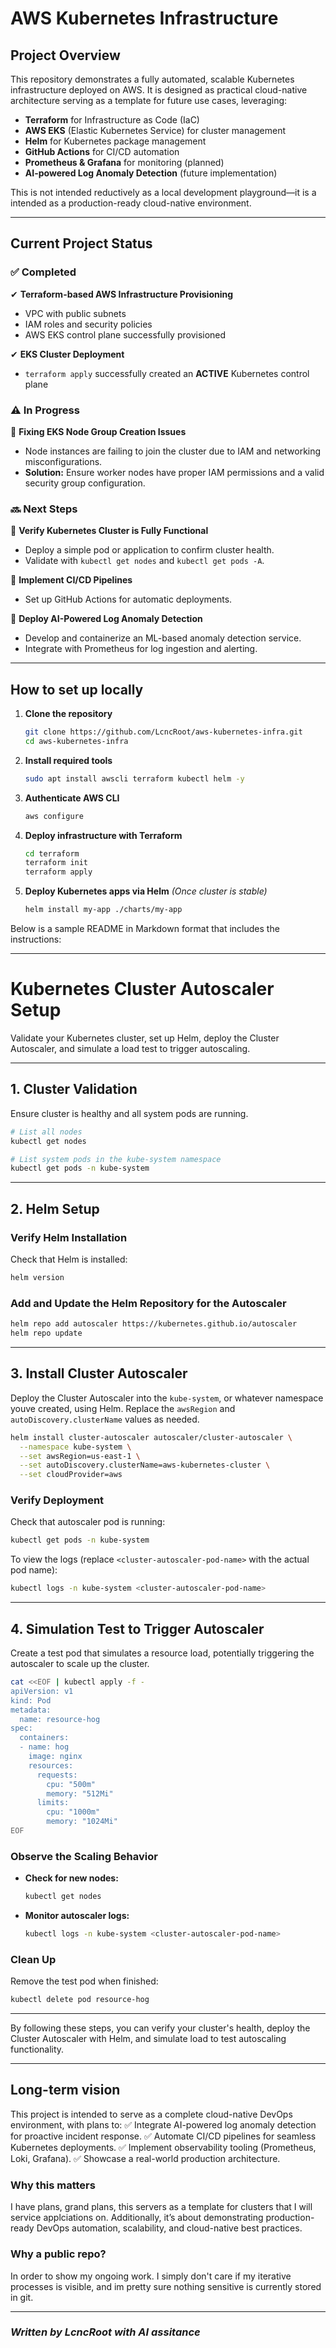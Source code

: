 # AWS Kubernetes Infrastructure

## **Project Overview**
This repository demonstrates a fully automated, scalable Kubernetes infrastructure deployed on AWS. It is designed as practical cloud-native architecture serving as a template for future use cases, leveraging:

- **Terraform** for Infrastructure as Code (IaC)
- **AWS EKS** (Elastic Kubernetes Service) for cluster management
- **Helm** for Kubernetes package management
- **GitHub Actions** for CI/CD automation
- **Prometheus & Grafana** for monitoring (planned)
- **AI-powered Log Anomaly Detection** (future implementation)

This is not intended reductively as a local development playground—it is a intended as a production-ready cloud-native environment.

---
## **Current Project Status**
### ✅ **Completed**
✔ **Terraform-based AWS Infrastructure Provisioning**
   - VPC with public subnets
   - IAM roles and security policies
   - AWS EKS control plane successfully provisioned

✔ **EKS Cluster Deployment**
   - `terraform apply` successfully created an **ACTIVE** Kubernetes control plane

### ⚠ **In Progress**
🔸 **Fixing EKS Node Group Creation Issues**
   - Node instances are failing to join the cluster due to IAM and networking misconfigurations.
   - **Solution:** Ensure worker nodes have proper IAM permissions and a valid security group configuration.

### 🔜 **Next Steps**
🔹 **Verify Kubernetes Cluster is Fully Functional**
   - Deploy a simple pod or application to confirm cluster health.
   - Validate with `kubectl get nodes` and `kubectl get pods -A`.

🔹 **Implement CI/CD Pipelines**
   - Set up GitHub Actions for automatic deployments.

🔹 **Deploy AI-Powered Log Anomaly Detection**
   - Develop and containerize an ML-based anomaly detection service.
   - Integrate with Prometheus for log ingestion and alerting.

---
## **How to set up locally**
1. **Clone the repository**
   ```sh
   git clone https://github.com/LcncRoot/aws-kubernetes-infra.git
   cd aws-kubernetes-infra
   ```

2. **Install required tools**
   ```sh
   sudo apt install awscli terraform kubectl helm -y
   ```

3. **Authenticate AWS CLI**
   ```sh
   aws configure
   ```

4. **Deploy infrastructure with Terraform**
   ```sh
   cd terraform
   terraform init
   terraform apply
   ```

5. **Deploy Kubernetes apps via Helm** *(Once cluster is stable)*
   ```sh
   helm install my-app ./charts/my-app
   ```



Below is a sample README in Markdown format that includes the instructions:

---

# Kubernetes Cluster Autoscaler Setup

Validate your Kubernetes cluster, set up Helm, deploy the Cluster Autoscaler, and simulate a load test to trigger autoscaling.

---

## 1. Cluster Validation

Ensure cluster is healthy and all system pods are running.

```bash
# List all nodes
kubectl get nodes

# List system pods in the kube-system namespace
kubectl get pods -n kube-system
```

---

## 2. Helm Setup

### Verify Helm Installation

Check that Helm is installed:

```bash
helm version
```

### Add and Update the Helm Repository for the Autoscaler

```bash
helm repo add autoscaler https://kubernetes.github.io/autoscaler
helm repo update
```

---

## 3. Install Cluster Autoscaler

Deploy the Cluster Autoscaler into the `kube-system`, or whatever namespace youve created, using Helm. Replace the `awsRegion` and `autoDiscovery.clusterName` values as needed. 

```bash
helm install cluster-autoscaler autoscaler/cluster-autoscaler \
  --namespace kube-system \
  --set awsRegion=us-east-1 \
  --set autoDiscovery.clusterName=aws-kubernetes-cluster \
  --set cloudProvider=aws
```

### Verify Deployment

Check that autoscaler pod is running:

```bash
kubectl get pods -n kube-system
```

To view the logs (replace `<cluster-autoscaler-pod-name>` with the actual pod name):

```bash
kubectl logs -n kube-system <cluster-autoscaler-pod-name>
```

---

## 4. Simulation Test to Trigger Autoscaler

Create a test pod that simulates a resource load, potentially triggering the autoscaler to scale up the cluster.

```bash
cat <<EOF | kubectl apply -f -
apiVersion: v1
kind: Pod
metadata:
  name: resource-hog
spec:
  containers:
  - name: hog
    image: nginx
    resources:
      requests:
        cpu: "500m"
        memory: "512Mi"
      limits:
        cpu: "1000m"
        memory: "1024Mi"
EOF
```

### Observe the Scaling Behavior

- **Check for new nodes:**

  ```bash
  kubectl get nodes
  ```

- **Monitor autoscaler logs:**

  ```bash
  kubectl logs -n kube-system <cluster-autoscaler-pod-name>
  ```

### Clean Up

Remove the test pod when finished:

```bash
kubectl delete pod resource-hog
```

---

By following these steps, you can verify your cluster's health, deploy the Cluster Autoscaler with Helm, and simulate load to test autoscaling functionality.





---
## **Long-term vision**
This project is intended to serve as a complete cloud-native DevOps environment, with plans to:
✅ Integrate AI-powered log anomaly detection for proactive incident response.
✅ Automate CI/CD pipelines for seamless Kubernetes deployments.
✅ Implement observability tooling (Prometheus, Loki, Grafana).
✅ Showcase a real-world production architecture.

### Why this matters
I have plans, grand plans, this servers as a template for clusters that I will service applciations on. Additionally, it’s about demonstrating production-ready DevOps automation, scalability, and cloud-native best practices. 

### Why a public repo?
In order to show my ongoing work. I simply don't care if my iterative processes is visible, and im pretty sure nothing sensitive is currently stored in git.


---
### *Written by LcncRoot with AI assitance*

